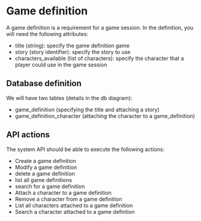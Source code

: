 # Game definition

A game definition is a requirement for a game session.
In the definition, you will need the following attributes:

 - title (string): specify the game definition game
 - story (story identifier): specify the story to use
 - characters_available (list of characters): specify the character that a player could use in the game session

## Database definition

We will have two tables (details in the db diagram):

 - game_definition (specifying the title and attaching a story)
 - game_definition_character (attaching the character to a game_definition)

## API actions

The system API should be able to execute the following actions:

 - Create a game definition
 - Modify a game definition
 - delete a game definition
 - list all game definitions
 - search for a game definition
 - Attach a character to a game definition
 - Remove a character from a game definition
 - List all characters attached to a game definition
 - Search a character attached to a game defintion